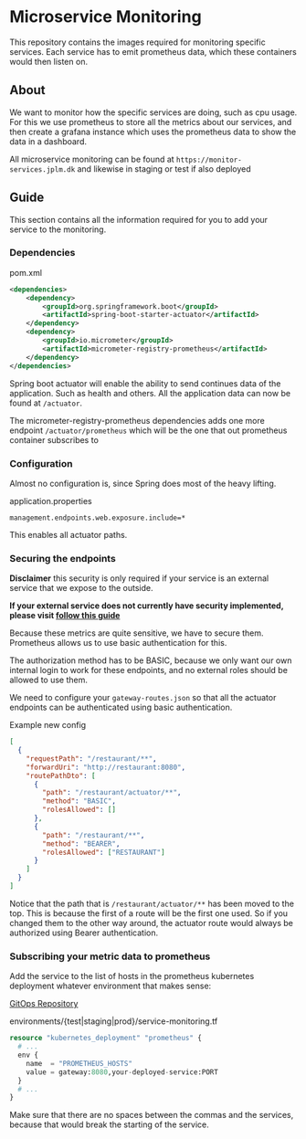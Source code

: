 # Microservice Monitoring

This repository contains the images required for monitoring specific services. Each service has to emit prometheus data, which these containers would then listen on.

## About

We want to monitor how the specific services are doing, such as cpu usage.
For this we use prometheus to store all the metrics about our services, and then create a grafana instance which uses the prometheus data to show the data in a dashboard.

All microservice monitoring can be found at `https://monitor-services.jplm.dk` and likewise in staging or test if also deployed

## Guide

This section contains all the information required for you to add your service to the monitoring.

### Dependencies

pom.xml

```xml
<dependencies>
	<dependency>
		<groupId>org.springframework.boot</groupId>
		<artifactId>spring-boot-starter-actuator</artifactId>
	</dependency>
	<dependency>
		<groupId>io.micrometer</groupId>
		<artifactId>micrometer-registry-prometheus</artifactId>
	</dependency>
</dependencies>
```

Spring boot actuator will enable the ability to send continues data of the application. Such as health and others. All the application data can now be found at `/actuator`.

The micrometer-registry-prometheus dependencies adds one more endpoint `/actuator/prometheus` which will be the one that out prometheus container subscribes to

### Configuration

Almost no configuration is, since Spring does most of the heavy lifting.

application.properties

```properties
management.endpoints.web.exposure.include=*
```

This enables all actuator paths.

### Securing the endpoints

**Disclaimer** this security is only required if your service is an external service that we expose to the outside.

**If your external service does not currently have security implemented, please visit [follow this guide](https://github.com/team-rocket-we-are-blasting-of-again/exam-gateway-subscription)**

Because these metrics are quite sensitive, we have to secure them. Prometheus allows us to use basic authentication for this.

The authorization method has to be BASIC, because we only want our own internal login to work for these endpoints, and no external roles should be allowed to use them.

We need to configure your `gateway-routes.json` so that all the actuator endpoints can be authenticated using basic authentication.

Example new config

```json
[
  {
    "requestPath": "/restaurant/**",
    "forwardUri": "http://restaurant:8080",
    "routePathDto": [
      {
        "path": "/restaurant/actuator/**",
        "method": "BASIC",
        "rolesAllowed": []
      },
      {
        "path": "/restaurant/**",
        "method": "BEARER",
        "rolesAllowed": ["RESTAURANT"]
      }
    ]
  }
]
```

Notice that the path that is `/restaurant/actuator/**` has been moved to the top.
This is because the first of a route will be the first one used.
So if you changed them to the other way around, the actuator route would always be authorized using Bearer authentication.

### Subscribing your metric data to prometheus

Add the service to the list of hosts in the prometheus kubernetes deployment whatever environment that makes sense:

[GitOps Repository](https://github.com/team-rocket-we-are-blasting-of-again/exam-gitops)

environments/{test|staging|prod}/service-monitoring.tf

```terraform
resource "kubernetes_deployment" "prometheus" {
  # ...
  env {
    name  = "PROMETHEUS_HOSTS"
    value = gateway:8080,your-deployed-service:PORT
  }
  # ...
}
```

Make sure that there are no spaces between the commas and the services, because that would break the starting of the service.
